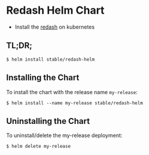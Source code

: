 # Redash Helm Chart

* Install the [redash](https://redash.io/) on kubernetes

## TL;DR;

```console
$ helm install stable/redash-helm
```

## Installing the Chart

To install the chart with the release name `my-release`:

```console
$ helm install --name my-release stable/redash-helm
```

## Uninstalling the Chart

To uninstall/delete the my-release deployment:

```console
$ helm delete my-release
```
